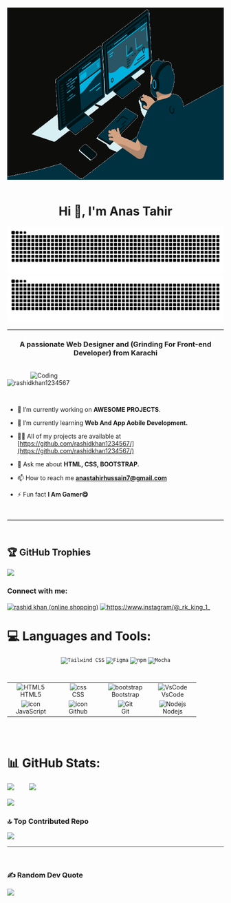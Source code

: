 <img src="https://raw.githubusercontent.com/Potential17/Potential17/master/user%20(2).gif" alt="Banner of coding" width="1000" height="400" align="top"><br/><br/>

<h1 align="center">Hi 👋, I'm Anas Tahir</h1>

![github contribution grid snake animation](https://raw.githubusercontent.com/shahradelahi/shahradelahi/output/github-contribution-grid-snake-dark.svg#gh-dark-mode-only)
![github contribution grid snake animation](https://raw.githubusercontent.com/shahradelahi/shahradelahi/output/github-contribution-grid-snake.svg#gh-light-mode-only)
<br/><hr/>

<h3 align="center">A passionate Web Designer and (Grinding For Front-end Developer) from Karachi</h3>
<br />
<img align="right" width="450" src="https://media0.giphy.com/media/L1R1tvI9svkIWwpVYr/200.webp?cid=790b7611e2zh87hw6tapmodqibcq4bceusgqvec1adk0qg8e&ep=v1_gifs_search&rid=200.webp&ct=g" alt="Coding">

<p align="left"> <img src="https://komarev.com/ghpvc/?username=rashidkhan1234567&label=Profile%20views&color=0e75b6&style=flat" alt="rashidkhan1234567" /> </p>

<p align="left"> <a href="https://twitter.com/" target="blank"><img src="https://img.shields.io/twitter/follow/?logo=twitter&style=for-the-badge" alt="" /></a> </p>

- 🔭 I’m currently working on **AWESOME PROJECTS**.

- 🌱 I’m currently learning **Web And App Aobile Development.**

- 👨‍💻 All of my projects are available at [https://github.com/rashidkhan1234567/](https://github.com/rashidkhan1234567/)

- 💬 Ask me about **HTML, CSS, BOOTSTRAP.**

- 📫 How to reach me **anastahirhussain7@gmail.com**

- ⚡ Fun fact **I Am Gamer😋**

<br>  
<hr>
<br>

## 🏆 GitHub Trophies
![](https://github-profile-trophy.vercel.app/?username=rashidkhan1234567&theme=radical&no-frame=false&no-bg=true&margin-w=4)<br>
<h3 align="left">Connect with me:</h3>
<p align="left">
<a href="https://www.facebook.com/profile.php?id=100051994561410" target="blank"><img align="center" src="https://raw.githubusercontent.com/rahuldkjain/github-profile-readme-generator/master/src/images/icons/Social/facebook.svg" alt="rashid khan (online shopping)" height="30" width="40" /></a>
<a href="https://www.instagram.com/_rashid_khan_official/" target="blank"><img align="center" src="https://raw.githubusercontent.com/rahuldkjain/github-profile-readme-generator/master/src/images/icons/Social/instagram.svg" alt="https://www.instagram/@_rk_king_1_" height="30" width="40" /></a>
</p>

# 💻 Languages and Tools:

<p align="center">
  			<td><code><img width="50" src="https://user-images.githubusercontent.com/25181517/202896760-337261ed-ee92-4979-84c4-d4b829c7355d.png" alt="Tailwind CSS" title="Tailwind CSS"/></code></td>
			<td><code><img width="50" src="https://user-images.githubusercontent.com/25181517/189715289-df3ee512-6eca-463f-a0f4-c10d94a06b2f.png" alt="Figma" title="Figma"/></code></td>
  <td><code><img width="50" src="https://user-images.githubusercontent.com/25181517/121401671-49102800-c959-11eb-9f6f-74d49a5e1774.png" alt="npm" title="npm"/></code></td>
			<td><code><img width="50" src="https://user-images.githubusercontent.com/25181517/201476630-f47cfff6-fdee-4ee1-9092-1793b71b1ca3.png" alt="Mocha" title="Mocha"/></code></td>
</p>


<table>
<div style="display: flex; align-items: flex-start; align: center">
<table align="center">
  <tr>
      <td align="center"  width="96">
        <img src="https://skillicons.dev/icons?i=html" width="40" height="40" alt="HTML5" />
      <br>HTML5
    </td>
    <td align="center" width="96">
        <img src="https://skillicons.dev/icons?i=css" width="40" height="40" alt="css" />
      <br>CSS
    </td>
    <td align="center"  width="96">
        <img src="https://skillicons.dev/icons?i=bootstrap" width="40" height="40" alt="bootstrap" />
      <br>Bootstrap
    </td>
            <td align="center" width="96">
        <img src="https://skillicons.dev/icons?i=vscode" width="40" height="40" alt="VsCode" />
      <br>VsCode
    </td>
  </tr>
  <tr>
    <td align="center" width="96">
        <img src="https://techstack-generator.vercel.app/js-icon.svg" alt="icon" width="40" height="40" />
      <br>JavaScript
    </td>
    <td align="center" width="96">
        <img src="https://techstack-generator.vercel.app/github-icon.svg" alt="icon" width="40" height="40" />
      <br>Github
    </td>
    <td align="center" width="96"> 
        <img src="https://user-images.githubusercontent.com/25181517/192108372-f71d70ac-7ae6-4c0d-8395-51d8870c2ef0.png" width="40" height="40" alt="Git" />
      <br>Git
    </td>
        <td align="center" width="96">
        <img src="https://skillicons.dev/icons?i=nodejs" width="40" height="40" alt="Nodejs" />
      <br>Nodejs
      </td>
      </td>
 
 </tr>
</table>
<br><br>
</table>

# 📊 GitHub Stats:
![](https://github-readme-stats.vercel.app/api?username=rashidkhan1234567&theme=great-gatsby&hide_border=false&include_all_commits=false&count_private=true)&nbsp;&nbsp;&nbsp;&nbsp;&nbsp;&nbsp;&nbsp;&nbsp;
![](https://github-readme-stats.vercel.app/api/top-langs/?username=rashidkhan1234567&theme=great-gatsby&hide_border=false&include_all_commits=false&count_private=true&layout=compact)<br/><br/>
![](https://github-readme-streak-stats.herokuapp.com/?user=rashidkhan1234567&theme=great-gatsby&hide_border=false)
<br/>

### 🔝 Top Contributed Repo
![](https://github-contributor-stats.vercel.app/api?username=rashidkhan1234567&limit=5&theme=radical&combine_all_yearly_contributions=true)
<br/><hr/><br/>
### ✍️ Random Dev Quote
![](https://quotes-github-readme.vercel.app/api?type=horizontal&theme=radical)
